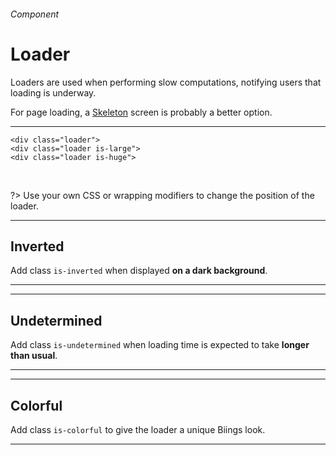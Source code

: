 <h6 class="subtitle is-5 has-text-grey has-text-weight-semibold">Component</h6><h1 class="title is-1">Loader</h1>
<p class="subtitle is-5">
    <span class="has-text-weight-semibold">Loaders</span> are used when performing slow computations, notifying users that loading is underway.
</p>

<div class="message is-info">
    <div class="message-body">
        For page loading, a <a href="#/skeleton">Skeleton</a> screen is probably a better option.
    </div>
</div>

<hr class="is-visible is-large">

<div class="box is-well is-large is-marginless has-text-centered">
    <div class="level">
        <div class="level-item"><div class="loader"></div></div>
        <div class="level-item"><div class="loader is-large"></div></div>
        <div class="level-item"><div class="loader is-huge"></div></div>
    </div>
</div>
    
    <div class="loader">
    <div class="loader is-large">
    <div class="loader is-huge">

<br>

?> Use your own CSS or wrapping modifiers to change the position of the loader.

<hr class="is-large is-visible">

<h2 class="title is-4">Inverted</h2>

Add class `is-inverted` when displayed <strong>on a dark background</strong>.

<hr class="is-small">

<div class="box has-background-grey-darker is-large has-text-centered">
    <div class="loader is-large is-inverted"></div>
</div>

<hr class="is-large is-visible">

<h2 class="title is-4">Undetermined</h2>

Add class `is-undetermined` when loading time is expected to take <strong>longer than usual</strong>.
<hr class="is-small">
<div class="box">
    <div class="loader is-large is-undetermined"></div>
</div>

<hr class="is-large is-visible">

<h2 class="title is-4">Colorful</h2>

Add class `is-colorful` to give the loader a unique Biings look.

<hr class="is-small">

<div class="box">
    <div class="loader is-large is-colorful"></div>
</div>
